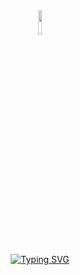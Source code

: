 
<div align="center">
<img width="10%" src="https://media2.giphy.com/media/1jgLDGD1Bn27e/giphy.gif"><br>
<a href="https://git.io/typing-svg"><img src="https://readme-typing-svg.demolab.com?font=Fira+Code&size=15&duration=500&pause=500&color=C5BBBB&center=true&vCenter=true&width=435&lines=gooootchaaa!!!;discord.gg%2Fuyuyorum;sick+uWu%3F;uyuyorumstore.com;nil%2Cnull%2Cundefined;where+is+my+lighter+or+my+mind%3F;aspokfsaopkfa%C4%B1ojeg%C4%B1jeaoh%C4%B1jro%C4%B1asdfas;lol;01010101010101010010101" alt="Typing SVG" /></a>
</div>

